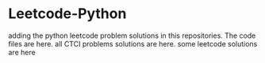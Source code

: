 # Leetcode-Python
adding the python leetcode problem solutions in this repositories. 
The code files are here.
all CTCI problems solutions are here.
some leetcode solutions are here


























































































































































































































































































































































































































































































































































































































































































































































































































































































































































































































































































































































































